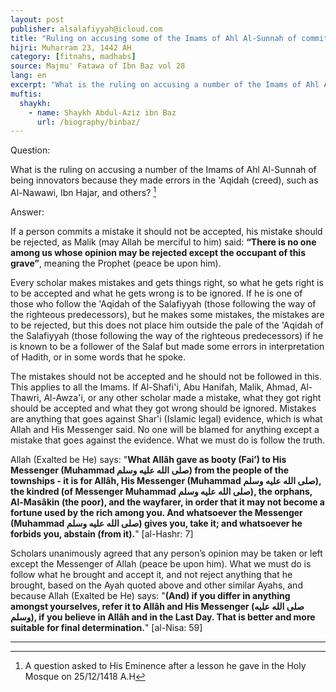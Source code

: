 ```yaml
---
layout: post
publisher: alsalafiyyah@icloud.com
title: "Ruling on accusing some of the Imams of Ahl Al-Sunnah of committing Bid'ah (innovation in Islam)"
hijri: Muharram 23, 1442 AH
category: [fitnahs, madhabs]
source: Majmu' Fatawa of Ibn Baz vol 28
lang: en
excerpt: "What is the ruling on accusing a number of the Imams of Ahl Al-Sunnah of being innovators because they made errors"
muftis:
  shaykh: 
    - name: Shaykh Abdul-Aziz ibn Baz
      url: /biography/binbaz/
---
```


Question:

What is the ruling on accusing a number of the Imams of Ahl Al-Sunnah of being innovators because they made errors in the 'Aqidah (creed), such as Al-Nawawi, Ibn Hajar, and others? [^1]

Answer:

If a person commits a mistake it should not be accepted, his mistake should be rejected, as Malik (may Allah be merciful to him) said: **“There is no one among us whose opinion may be rejected except the occupant of this grave”**, meaning the Prophet (peace be upon him). 

Every scholar makes mistakes and gets things right, so what he gets right is to be accepted and what he gets wrong is to be ignored. If he is one of those who follow the 'Aqidah of the Salafiyyah (those following the way of the righteous predecessors), but he makes some mistakes, the mistakes are to be rejected, but this does not place him outside the pale of the 'Aqidah of the Salafiyyah (those following the way of the righteous predecessors) if he is known to be a follower of the Salaf but made some errors in interpretation of Hadith, or in some words that he spoke.

The mistakes should not be accepted and he should not be followed in this. This applies to all the Imams. If Al-Shafi'i, Abu Hanifah, Malik, Ahmad, Al-Thawri, Al-Awza'i, or any other scholar made a mistake, what they got right should be accepted and what they got wrong should be ignored. Mistakes are anything that goes against Shar'i (Islamic legal) evidence, which is what Allah and His Messenger said. No one will be blamed for anything except a mistake that goes against the evidence. What we must do is follow the truth. 

Allah (Exalted be He) says: "**What Allâh gave as booty (Fai’) to His Messenger (Muhammad صلى الله عليه وسلم) from the people of the townships - it is for Allâh, His Messenger (Muhammad صلى الله عليه وسلم), the kindred (of Messenger Muhammad صلى الله عليه وسلم), the orphans, Al-Masâkin (the poor), and the wayfarer, in order that it may not become a fortune used by the rich among you. And whatsoever the Messenger (Muhammad صلى الله عليه وسلم) gives you, take it; and whatsoever he forbids you, abstain (from it).**" [al-Hashr: 7]

Scholars unanimously agreed that any person’s opinion may be taken or left except the Messenger of Allah (peace be upon him). What we must do is follow what he brought and accept it, and not reject anything that he brought, based on the Ayah quoted above and other similar Ayahs, and because Allah (Exalted be He) says: "**(And) if you differ in anything amongst yourselves, refer it to Allâh and His Messenger (صلى الله عليه وسلم), if you believe in Allâh and in the Last Day. That is better and more suitable for final determination.**" [al-Nisa: 59]

---

[^1]: A question asked to His Eminence after a lesson he gave in the Holy Mosque on 25/12/1418 A.H

